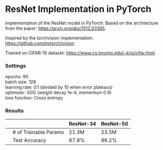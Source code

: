 # ResNet Implementation in PyTorch
Implementation of the ResNet model in PyTorch. Based on the architecture from the paper: https://arxiv.org/abs/1512.03385.  

Inspired by the torchvision implementation: https://github.com/pytorch/vision.

Trained on CIFAR-10 dataset: https://www.cs.toronto.edu/~kriz/cifar.html.

### Settings
epochs: 90  
batch size: 128  
learning rate: 0.1 (divided by 10 when error plateaus)  
optimizer: SGD (weight decay 1e-4, momentum 0.9)  
loss function: Cross entropy

### Results
|   |         | ResNet-34 |  ResNet-50 |
|---|------------------------|----------------|--------------------------|
|   | # of Trainable Params  | 21.3M | 23.5M |
|   | Test Accuracy | 87.8% | 86.2% |
